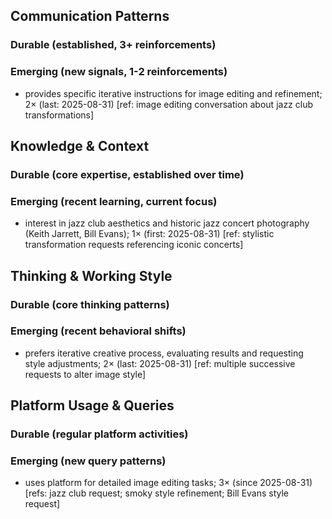 ## Communication Patterns
### Durable (established, 3+ reinforcements)

### Emerging (new signals, 1-2 reinforcements)
- provides specific iterative instructions for image editing and refinement; 2× (last: 2025-08-31) [ref: image editing conversation about jazz club transformations]

## Knowledge & Context
### Durable (core expertise, established over time)

### Emerging (recent learning, current focus)
- interest in jazz club aesthetics and historic jazz concert photography (Keith Jarrett, Bill Evans); 1× (first: 2025-08-31) [ref: stylistic transformation requests referencing iconic concerts]

## Thinking & Working Style
### Durable (core thinking patterns)

### Emerging (recent behavioral shifts)
- prefers iterative creative process, evaluating results and requesting style adjustments; 2× (last: 2025-08-31) [ref: multiple successive requests to alter image style]

## Platform Usage & Queries
### Durable (regular platform activities)

### Emerging (new query patterns)
- uses platform for detailed image editing tasks; 3× (since 2025-08-31) [refs: jazz club request; smoky style refinement; Bill Evans style request]